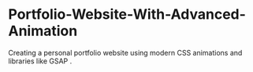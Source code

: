 # Portfolio-Website-With-Advanced-Animation
Creating a personal portfolio website using modern CSS animations and libraries like GSAP .
